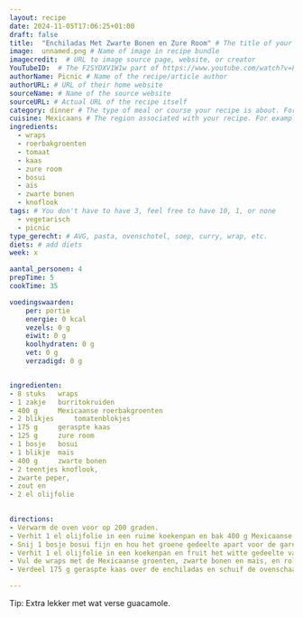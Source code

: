 ```yaml
---
layout: recipe
date: 2024-11-05T17:06:25+01:00
draft: false
title:  "Enchiladas Met Zwarte Bonen en Zure Room" # The title of your awesome recipe
image:  unnamed.png # Name of image in recipe bundle
imagecredit:  # URL to image source page, website, or creator
YouTubeID:  # The F2SYDXV1W1w part of https://www.youtube.com/watch?v=F2SYDXV1W1w
authorName: Picnic # Name of the recipe/article author
authorURL: # URL of their home website
sourceName: # Name of the source website
sourceURL: # Actual URL of the recipe itself
category: dinner # The type of meal or course your recipe is about. For example: "dinner", "entree", or "dessert".
cuisine: Mexicaans # The region associated with your recipe. For example, Italiaans, Mediterraans", or Eigen.
ingredients:
  - wraps
  - roerbakgroenten
  - tomaat
  - kaas
  - zure room
  - bosui
  - aïs
  - zwarte bonen
  - knoflook 
tags: # You don't have to have 3, feel free to have 10, 1, or none
  - vegetarisch
  - picnic
type_gerecht: # AVG, pasta, ovenschotel, soep, curry, wrap, etc.
diets: # add diets
week: x

aantal_personen: 4
prepTime: 5
cookTime: 35

voedingswaarden:
    per: portie
    energie: 0 kcal
    vezels: 0 g
    eiwit: 0 g
    koolhydraten: 0 g
    vet: 0 g
    verzadigd: 0 g


ingredienten:
- 8 stuks 	wraps
- 1 zakje 	burritokruiden
- 400 g 	Mexicaanse roerbakgroenten
- 2 blikjes 	tomatenblokjes
- 175 g 	geraspte kaas
- 125 g 	zure room
- 1 bosje 	bosui
- 1 blikje 	maïs
- 400 g 	zwarte bonen
- 2 teentjes knoflook, 
- zwarte peper, 
- zout en 
- 2 el olijfolie
 

directions:
- Verwarm de oven voor op 200 graden. 
- Verhit 1 el olijfolie in een ruime koekenpan en bak 400 g Mexicaanse roerbakgroenten 2 tot 4 minuten. Laat 1 blik zwarte bonen en een klein blikje maïs uitlekken en voeg samen met de een half zakje burritokruiden toe aan de pan. Bak samen nog 4 tot 6 minuten en breng op smaak met peper en zout. 
- Snij 1 bosje bosui fijn en hou het groene gedeelte apart voor de garnering. Pel 2 teentjes knoflook en hak fijn. 
- Verhit 1 el olijfolie in een koekenpan en fruit het witte gedeelte van de bosui, de knoflook en de resterende burritokruidenmix hierin aan. Schenk 2 blikken tomatenblokjes erbij in de pan en laat 4 tot 6 minuten zachtjes sudderen. Breng de tomatensaus op smaak met peper en zout.
- Vul de wraps met de Mexicaanse groenten, zwarte bonen en maïs, en rol ze op. Leg de opgerolde wraps naast elkaar in een ingevette ovenschaal en schenk de tomatensaus eroverheen. 
- Verdeel 175 g geraspte kaas over de enchiladas en schuif de ovenschaal voor 8 tot 10 minuten in de oven. Bestrooi de enchiladas met de resterende bosui en serveer met zure room. 

---
```


Tip: Extra lekker met wat verse guacamole. 
